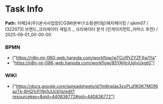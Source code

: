 # Task Info

**Path:** 카페24(주)\본사사업장\[CG]MI본부\Y쇼핑센터팀\매치메이킹 / sjkim07 / [322073] 브랜드_크리에이터 세일즈 _ 크리에이터 분석 (인게이지먼트_커머스 추천) / 2025-09-01_00-00-00

### BPMN
- ["https://n8n-mi-060-web.hanpda.com/workflow/wTCo1PrZYZFXw1Ya"
- "https://n8n-mi-086-web.hanpda.com/workflow/85YAHcjUqIvUxgtG"]

### WIKI
- ["https://docs.google.com/spreadsheets/d/1m8nplas3zxPLd1K0K7MOf6azTk-6HQ1cFrNn1uUcb1g/edit?resourcekey=&gid=440836772#gid=440836772"]

